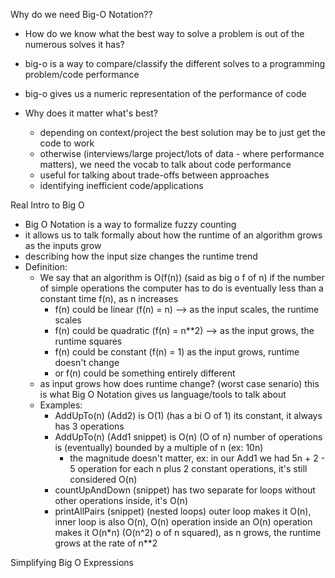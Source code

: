 Why do we need Big-O Notation??
  - How do we know what the best way to solve a problem is out of the numerous solves it has?
  - big-o is a way to compare/classify the different solves to a programming problem/code performance
  - big-o gives us a numeric representation of the performance of code
  
  - Why does it matter what's best?
    - depending on context/project the best solution may be to just get the code to work
    - otherwise (interviews/large project/lots of data - where performance matters), we need the vocab to talk about code performance
    - useful for talking about trade-offs between approaches
    - identifying inefficient code/applications

Real Intro to Big O
  - Big O Notation is a way to formalize fuzzy counting
  - it allows us to talk formally about how the runtime of an algorithm grows as the inputs grow
  - describing how the input size changes the runtime trend
  - Definition:
    - We say that an algorithm is O(f(n)) (said as big o f of n) if the number of simple operations the computer has to do is eventually less than a constant time f(n), as n increases
      - f(n) could be linear (f(n) = n) --> as the input scales, the runtime scales
      - f(n) could be quadratic (f(n) = n**2) --> as the input grows, the runtime squares
      - f(n) could be constant (f(n) = 1) as the input grows, runtime doesn't change
      - or f(n) could be something entirely different
    - as input grows how does runtime change? (worst case senario) this is what Big O Notation gives us language/tools to talk about
    - Examples:
      - AddUpTo(n) (Add2) is O(1) (has a bi O of 1) its constant, it always has 3 operations
      - AddUpTo(n) (Add1 snippet) is O(n) (O of n) number of operations is (eventually) bounded by a multiple of n (ex: 10n) 
        - the magnitude doesn't matter, ex: in our Add1 we had 5n + 2 - 5 operation for each n plus 2 constant operations, it's still considered O(n)
      - countUpAndDown (snippet) has two separate for loops without other operations inside, it's O(n)
      - printAllPairs (snippet) (nested loops) outer loop makes it O(n), inner loop is also O(n), O(n) operation inside an O(n) operation makes it O(n*n) (O(n^2) o of n squared), as n grows, the runtime grows at the rate of n**2

Simplifying Big O Expressions